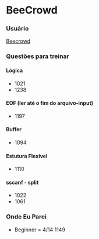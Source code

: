 # BeeCrowd

### Usuário
[Beecrowd](https://judge.beecrowd.com/en/profile/1034258)

### Questões para treinar
#### Lógica
- 1021
- 1238
#### EOF (ler até o fim do arquivo-input)
- 1197
#### Buffer
- 1094
#### Estutura Flexível
- 1110
#### sscanf - split
- 1022
- 1061

### Onde Eu Parei
- Beginner = 4/14 1149